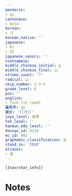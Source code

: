 ```yaml
---
mandarin:
- qí
cantonese:
- kei4
korean:
- 기
korean_native: ''
japanese:
- KI
- GI
japanese_nanori: ''
vietnamese:
middle_chinese_initial: g
middle_chinese_final: iᴇ
stroke_count: '7'
radical: 山
skip_number: 1-3-4
grade_level: 6
pos: ''
english:
- fork (in road)
羅馬字: ge
韓文: '[[거]]'
joyo_level: 高等
hsk_level: ''
hanmun_edu_level: ''
danayo_id: 6134
mc_id: 982
graphemic_classification: 支
stand_in: 'TRUE'
aliases:
- 歧
---
```

```meta-bind-embed
[[nav/char_info]]
```

# Notes
